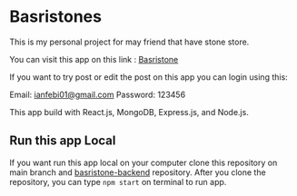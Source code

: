 # Basristones

This is my personal project for may friend that have stone store.

You can visit this app on this link : [Basristone](https://basristone.herokuapp.com/)

If you want to try post or edit the post on this app you can login using this:

Email: ianfebi01@gmail.com
Password: 123456

This app build with React.js, MongoDB, Express.js, and Node.js.

## Run this app Local

If you want run this app local on your computer clone this repository on main branch and [basristone-backend](https://github.com/ianfebi01/basristone-backend.git) repository. After you clone the repository, you can type `npm start` on terminal to run app.
